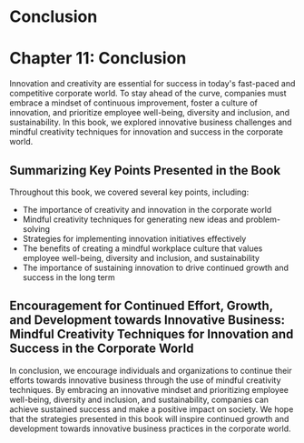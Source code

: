# Conclusion

Chapter 11: Conclusion
======================

Innovation and creativity are essential for success in today's fast-paced and competitive corporate world. To stay ahead of the curve, companies must embrace a mindset of continuous improvement, foster a culture of innovation, and prioritize employee well-being, diversity and inclusion, and sustainability. In this book, we explored innovative business challenges and mindful creativity techniques for innovation and success in the corporate world.

Summarizing Key Points Presented in the Book
--------------------------------------------

Throughout this book, we covered several key points, including:

* The importance of creativity and innovation in the corporate world
* Mindful creativity techniques for generating new ideas and problem-solving
* Strategies for implementing innovation initiatives effectively
* The benefits of creating a mindful workplace culture that values employee well-being, diversity and inclusion, and sustainability
* The importance of sustaining innovation to drive continued growth and success in the long term

Encouragement for Continued Effort, Growth, and Development towards Innovative Business: Mindful Creativity Techniques for Innovation and Success in the Corporate World
------------------------------------------------------------------------------------------------------------------------------------------------------------------------

In conclusion, we encourage individuals and organizations to continue their efforts towards innovative business through the use of mindful creativity techniques. By embracing an innovative mindset and prioritizing employee well-being, diversity and inclusion, and sustainability, companies can achieve sustained success and make a positive impact on society. We hope that the strategies presented in this book will inspire continued growth and development towards innovative business practices in the corporate world.

